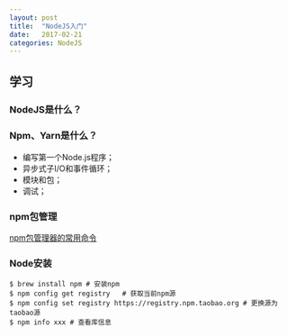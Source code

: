 ```yaml
---
layout: post
title:  "NodeJS入门"
date:   2017-02-21
categories: NodeJS
---
```


## 学习

### NodeJS是什么？
### Npm、Yarn是什么？

* 编写第一个Node.js程序；
* 异步式子I/O和事件循环；
* 模块和包；
* 调试；

### npm包管理
[npm包管理器的常用命令](https://www.cnblogs.com/blackgan/p/7828047.html)



### Node安装
```
$ brew install npm # 安装npm
$ npm config get registry	# 获取当前npm源
$ npm config set registry https://registry.npm.taobao.org # 更换源为taobao源
$ npm info xxx # 查看库信息
```



